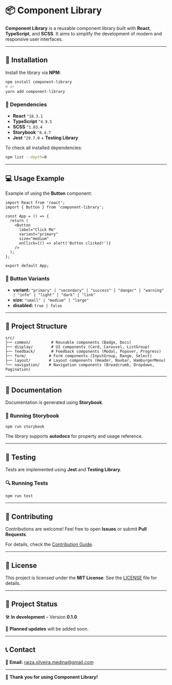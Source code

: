 # 📦 Component Library

**Component Library** is a reusable component library built with **React**, **TypeScript**, and **SCSS**. It aims to simplify the development of modern and responsive user interfaces.

---

## 🚀 Installation

Install the library via **NPM**:

```bash
npm install component-library
# or
yarn add component-library
```

### 📂 Dependencies

- **React** `^18.3.1`
- **TypeScript** `^4.9.5`
- **SCSS** `^1.83.4`
- **Storybook** `^8.4.7`
- **Jest** `^29.7.0` + **Testing Library**

To check all installed dependencies:

```bash
npm list --depth=0
```

---

## 💻 Usage Example

Example of using the **Button** component:

```tsx
import React from 'react';
import { Button } from 'component-library';

const App = () => {
  return (
    <Button 
      label="Click Me" 
      variant="primary" 
      size="medium" 
      onClick={() => alert('Button clicked!')} 
    />
  );
};

export default App;
```

### 🎨 Button Variants

- **variant:** `"primary" | "secondary" | "success" | "danger" | "warning" | "info" | "light" | "dark" | "link"`
- **size:** `"small" | "medium" | "large"`
- **disabled:** `true | false`

---

## 📂 Project Structure

```
src/
├── common/         # Reusable components (Badge, Docs)
├── display/        # UI components (Card, Carousel, ListGroup)
├── feedback/       # Feedback components (Modal, Popover, Progress)
├── form/          # Form components (InputGroup, Range, Select)
├── layout/        # Layout components (Header, Navbar, HamburgerMenu)
└── navigation/    # Navigation components (Breadcrumb, Dropdown, Pagination)
```

---

## 📖 Documentation

Documentation is generated using **Storybook**.

### 🔎 Running Storybook

```bash
npm run storybook
```

The library supports **autodocs** for property and usage reference.

---

## 🧪 Testing

Tests are implemented using **Jest** and **Testing Library**.

### 🔍 Running Tests

```bash
npm run test
```

---

## 🤝 Contributing

Contributions are welcome! Feel free to open **Issues** or submit **Pull Requests**.

For details, check the [Contribution Guide](CONTRIBUTING.md).

---

## 📜 License

This project is licensed under the **MIT License**. See the [LICENSE](LICENSE) file for details.

---

## 🚧 Project Status

🛠️ **In development** – Version **0.1.0**

📅 **Planned updates** will be added soon.

---

## 📞 Contact

📧 **Email:** raiza.silveira.medina@gmail.com

---

🖤 **Thank you for using Component Library!**
